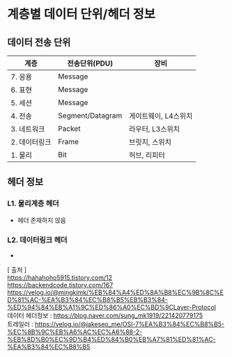 # 계층별 데이터 단위/헤더 정보

## 데이터 전송 단위
|계층|전송단위(PDU)|장비|
|---|---|---|
|7. 응용|Message||
|6. 표현|Message||
|5. 세션|Message||
|4. 전송|Segment/Datagram|게이트웨이, L4스위치|
|3. 네트워크|Packet|라우터, L3스위치|
|2. 데이터링크|Frame|브릿지, 스위치|
|1. 물리|Bit|허브, 리피터|

## 헤더 정보
### L1. 물리계층 헤더
  - 헤더 존재하지 않음
### L2. 데이터링크 헤더
  - 
  
[ 출처 ]  
https://hahahoho5915.tistory.com/12  
https://backendcode.tistory.com/167  
https://velog.io/@mingkimk/%EB%84%A4%ED%8A%B8%EC%9B%8C%ED%81%AC-%EA%B3%84%EC%B8%B5%EB%B3%84-%ED%94%84%EB%A1%9C%ED%86%A0%EC%BD%9CLayer-Protocol  
데이터 헤더정보 : https://blog.naver.com/sung_mk1919/221420779175  
트레일러 : https://velog.io/@jakeseo_me/OSI-7%EA%B3%84%EC%B8%B5-%EC%8B%9C%EB%A6%AC%EC%A6%88-2-%EB%8D%B0%EC%9D%B4%ED%84%B0%EB%A7%81%ED%81%AC-%EA%B3%84%EC%B8%B5  
